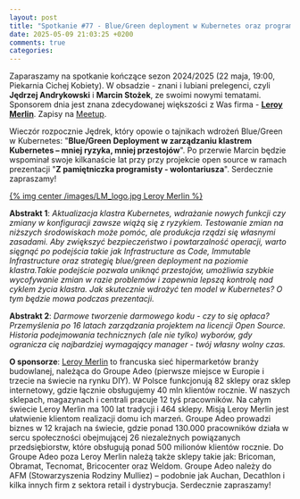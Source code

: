 ```yaml
---
layout: post
title: "Spotkanie #77 - Blue/Green deployment w Kubernetes oraz programista-wolontariusz"
date: 2025-05-09 21:03:25 +0200
comments: true
categories: 
---
```

Zaparaszamy na spotkanie kończące sezon 2024/2025 (22 maja, 19:00, Piekarnia Cichej Kobiety). W obsadzie - znani i lubiani prelegenci, czyli <b>Jędrzej Andrykowski</b> i <b>Marcin Stożek</b>, ze swoimi nowymi tematami. Sponsorem dnia jest znana zdecydowanej większości z Was firma - <b><a href="https://www.leroymerlin.pl" target="_blank">Leroy Merlin</a></b>. Zapisy na <a href="https://tinyurl.com/muphdhtk" target="_blank">Meetup</a>.

Wieczór rozpocznie Jędrek, który opowie o tajnikach wdrożeń Blue/Green w Kubernetes: "<b>Blue/Green Deployment w zarządzaniu klastrem Kubernetes – mniej ryzyka, mniej przestojów</b>". Po przerwie Marcin będzie wspominał swoje kilkanaście lat przy przy projekcie open source w ramach prezentacji "<b>Z pamiętniczka programisty - wolontariusza</b>". Serdecznie zapraszamy!

[{% img center /images/LM_logo.jpg Leroy Merlin %}](https://www.leroymerlin.pl)

<b>Abstrakt 1</b>: <i>Aktualizacja klastra Kubernetes, wdrażanie nowych funkcji czy zmiany w konfiguracji zawsze wiążą się z ryzykiem. Testowanie zmian na niższych środowiskach może pomóc, ale produkcja rządzi się własnymi zasadami. Aby zwiększyć bezpieczeństwo i powtarzalność operacji, warto sięgnąć po podejścia takie jak Infrastructure as Code, Immutable Infrastructure oraz strategię blue/green deployment na poziomie klastra.Takie podejście pozwala uniknąć przestojów, umożliwia szybkie wycofywanie zmian w razie problemów i zapewnia lepszą kontrolę nad cyklem życia klastra. Jak skutecznie wdrożyć ten model w Kubernetes? O tym będzie mowa podczas prezentacji.</i>

<b>Abstrakt 2</b>: <i>Darmowe tworzenie darmowego kodu - czy to się opłaca? Przemyślenia po 16 latach zarządzania projektem na licencji Open Source. Historia podejmowania technicznych (ale nie tylko) wyborów, gdy ogranicza cię najbardziej wymagający manager - twój własny wolny czas.</i>

<b>O sponsorze</b>: <a href="https://www.leroymerlin.pl" target="_blank">Leroy Merlin</a> to francuska sieć hipermarketów branży budowlanej, należąca do Groupe Adeo (pierwsze miejsce w Europie i trzecie na świecie na rynku DIY). W Polsce funkcjonują 82 sklepy oraz sklep internetowy, gdzie łącznie obsługujemy 40 mln klientów rocznie. W naszych sklepach, magazynach i centrali pracuje 12 tyś pracowników. Na całym świecie Leroy Merlin ma 100 lat tradycji i 464 sklepy. Misją Leroy Merlin jest ułatwienie klientom realizacji domu ich marzeń. Groupe Adeo prowadzi biznes w 12 krajach na świecie, gdzie ponad 130.000 pracowników działa w sercu społeczności obejmującej 26 niezależnych powiązanych przedsiębiorstw, które obsługują ponad 500 milionów klientów rocznie. Do Groupe Adeo poza Leroy Merlin należą także sklepy takie jak: Bricoman, Obramat, Tecnomat, Bricocenter oraz Weldom. Groupe Adeo należy do AFM (Stowarzyszenia Rodziny Mulliez) – podobnie jak Auchan, Decathlon i kilka innych firm z sektora retail i dystrybucja.
Serdecznie zapraszamy!